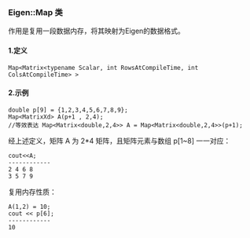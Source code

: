### Eigen::Map 类

作用是复用一段数据内存，将其映射为Eigen的数据格式。

#### 1.定义
```
Map<Matrix<typename Scalar, int RowsAtCompileTime, int ColsAtCompileTime> >
```

#### 2.示例

```
double p[9] = {1,2,3,4,5,6,7,8,9};
Map<MatrixXd> A(p+1 , 2,4); 
//等效表达 Map<Matrix<double,2,4>> A = Map<Matrix<double,2,4>>(p+1);
```
经上述定义，矩阵 A 为 2*4 矩阵，且矩阵元素与数组 p[1~8] 一一对应：
```
cout<<A;
------------
2 4 6 8
3 5 7 9
```
复用内存性质：
```
A(1,2) = 10;
cout << p[6];
------------
10
```